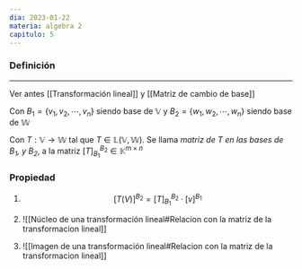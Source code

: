 ```yaml
---
dia: 2023-01-22
materia: algebra 2
capitulo: 5
---
```

### Definición
---
Ver antes [[Transformación lineal]] y [[Matriz de cambio de base]]

Con $B_1 = \{v_1, v_2, \cdots, v_n\}$ siendo base de $\mathbb{V}$ y $B_2 = \{w_1, w_2, \cdots, w_n\}$ siendo base de $\mathbb{W}$

Con $T: \mathbb{V} \to \mathbb{W}$ tal que $T \in \mathbb{L}(\mathbb{V}, \mathbb{W})$. Se llama *matriz de $T$ en las bases de $B_1$, y $B_2$*, a la matriz $[T]_{B_1}^{B_2} \in \mathbb{K}^{m \times n}$

### Propiedad
1. $$[T(V)]^{B_2} = [T]_{B_1}^{B_2} \cdot [v]^{B_1}$$

2. ![[Núcleo de una transformación lineal#Relacion con la matriz de la transformacion lineal]]

3. ![[Imagen de una transformación lineal#Relacion con la matriz de la transformacion lineal]]